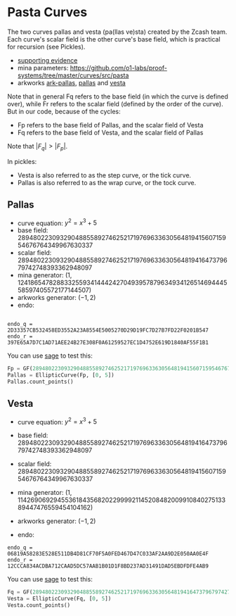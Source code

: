 # Pasta Curves

The two curves pallas and vesta (pa(llas ve)sta) created by the Zcash team.
Each curve's scalar field is the other curve's base field, which is practical for recursion (see Pickles).

* [supporting evidence](https://github.com/zcash/pasta)
* mina parameters: https://github.com/o1-labs/proof-systems/tree/master/curves/src/pasta
* arkworks [ark-pallas](https://docs.rs/ark-pallas/0.3.0/ark_pallas/), [pallas](https://github.com/arkworks-rs/curves/tree/master/pallas) and [vesta](https://github.com/arkworks-rs/curves/tree/master/vesta)

Note that in general Fq refers to the base field (in which the curve is defined over), while Fr refers to the scalar field (defined by the order of the curve).
But in our code, because of the cycles:

* Fp refers to the base field of Pallas, and the scalar field of Vesta
* Fq refers to the base field of Vesta, and the scalar field of Pallas

Note that $|F_q| > |F_p|$.

In pickles:

* Vesta is also referred to as the step curve, or the tick curve.
* Pallas is also referred to as the wrap curve, or the tock curve.

## Pallas

* curve equation: $y^2 = x^3 + 5$
* base field: $28948022309329048855892746252171976963363056481941560715954676764349967630337$
* scalar field: $28948022309329048855892746252171976963363056481941647379679742748393362948097$
* mina generator: $(1, 12418654782883325593414442427049395787963493412651469444558597405572177144507)$
* arkworks generator: $(-1, 2)$
* endo:

```

endo_q = 2D33357CB532458ED3552A23A8554E5005270D29D19FC7D27B7FD22F0201B547
endo_r = 397E65A7D7C1AD71AEE24B27E308F0A61259527EC1D4752E619D1840AF55F1B1
```


You can use [sage](https://www.sagemath.org/) to test this:

```py
Fp = GF(28948022309329048855892746252171976963363056481941560715954676764349967630337)
Pallas = EllipticCurve(Fp, [0, 5])
Pallas.count_points()
```

## Vesta

* curve equation: $y^2 = x^3 + 5$
* base field: $28948022309329048855892746252171976963363056481941647379679742748393362948097$
* scalar field: $28948022309329048855892746252171976963363056481941560715954676764349967630337$
* mina generator: $(1, 11426906929455361843568202299992114520848200991084027513389447476559454104162)$
* arkworks generator: $(-1, 2)$

* endo:

```
endo_q = 06819A58283E528E511DB4D81CF70F5A0FED467D47C033AF2AA9D2E050AA0E4F
endo_r = 12CCCA834ACDBA712CAAD5DC57AAB1B01D1F8BD237AD31491DAD5EBDFDFE4AB9
```

You can use [sage](https://www.sagemath.org/) to test this:

```py
Fq = GF(28948022309329048855892746252171976963363056481941647379679742748393362948097)
Vesta = EllipticCurve(Fq, [0, 5])
Vesta.count_points()
```
